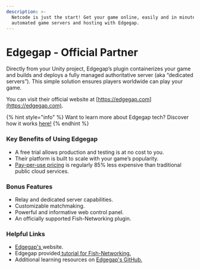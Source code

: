 ```yaml
---
description: >-
  Netcode is just the start! Get your game online, easily and in minutes, with
  automated game servers and hosting with Edgegap.
---
```


# Edgegap - Official Partner

Directly from your Unity project, Edgegap’s plugin containerizes your game and builds and deploys a fully managed authoritative server (aka “dedicated servers”). This simple solution ensures players worldwide can play your game.

You can visit their official website at [https://edgegap.com](https://edgegap.com).

{% hint style="info" %}
Want to learn more about Edgegap tech? Discover how it works [here!](https://www.youtube.com/watch?v=BHnJuXZNKiI)
{% endhint %}

### Key Benefits of Using Edgegap

* A free trial allows production and testing is at no cost to you.
* Their platform is built to scale with your game’s popularity.
* [Pay-per-use pricing](https://edgegap.com/en/ressources/pricing) is regularly 85% less expensive than traditional public cloud services.&#x20;

### Bonus Features

* Relay and dedicated server capabilities.
* Customizable matchmaking.
* Powerful and informative web control panel.
* An officially supported Fish-Networking plugin.

### Helpful Links

* [Edgegap's ](https://edgegap.com/)website.
* Edgegap provided[ tutorial for Fish-Networking.](https://docs.edgegap.com/docs/sample-projects/fishnet-on-edgegap/)
* Additional learning resources on [Edgegap's GitHub.](https://github.com/edgegap)
